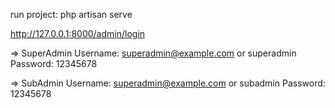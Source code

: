 run project:
php artisan serve

http://127.0.0.1:8000/admin/login

=> SuperAdmin
Username: superadmin@example.com or superadmin
Password: 12345678


=> SubAdmin
Username: superadmin@example.com or subadmin
Password: 12345678